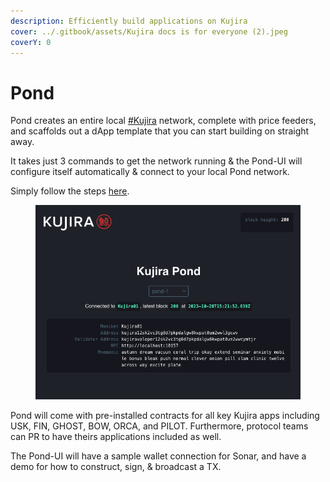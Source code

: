 ```yaml
---
description: Efficiently build applications on Kujira
cover: ../.gitbook/assets/Kujira docs is for everyone (2).jpeg
coverY: 0
---
```


# Pond

Pond creates an entire local [#Kujira](https://twitter.com/hashtag/Kujira?src=hashtag\_click) network, complete with price feeders, and scaffolds out a dApp template that you can start building on straight away.

It takes just 3 commands to get the network running & the Pond-UI will configure itself automatically & connect to your local Pond network.

Simply follow the steps [here](https://t.co/dcaNkYk2Pb).

<figure><img src="../.gitbook/assets/pond logo (1).png" alt=""><figcaption></figcaption></figure>

Pond will come with pre-installed contracts for all key Kujira apps including USK, FIN, GHOST, BOW, ORCA, and PILOT. Furthermore, protocol teams can PR to have theirs applications included as well.

The Pond-UI will have a sample wallet connection for Sonar, and have a demo for how to construct, sign, & broadcast a TX.
